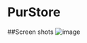 # PurStore

##Screen shots
![image](https://github.com/Eel2000/PurStore/assets/44249870/d53ecb50-145d-4932-8ddf-b6a14759fe15)
